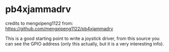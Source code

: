 # pb4xjammadrv

credits to mengxipeng1122 from: https://github.com/mengxipeng1122/pb4xjammadrv


This is a good starting point to write a joystick driver, from this source you can see the GPIO address (only this actually, but it is a very interesting info).